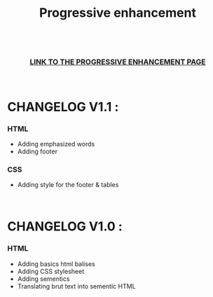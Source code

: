 # <p align="center">Progressive enhancement</p><br>
### <p align="center"> <a href="https://saphido.github.io/progressive-enhancement/">LINK TO THE PROGRESSIVE ENHANCEMENT PAGE</a> </p><br>

# CHANGELOG V1.1 :

### HTML

* Adding emphasized words
* Adding footer

### CSS

* Adding style for the footer & tables

<br>

# CHANGELOG V1.0 :

### HTML

* Adding basics html balises
* Adding CSS stylesheet
* Adding sementics
* Translating brut text into sementic HTML


